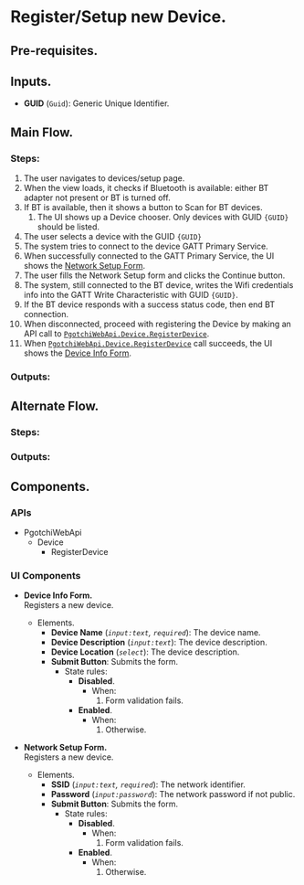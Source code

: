 # Register/Setup new Device.

## Pre-requisites.
## Inputs.
- **GUID** (`Guid`): Generic Unique Identifier.

## Main Flow.

  ### Steps:
  1. The user navigates to devices/setup page.
  1. When the view loads, it checks if Bluetooth is available: either BT adapter not present or BT is turned off.
  1. If BT is available, then it shows a button to Scan for BT devices.
      1. The UI shows up a Device chooser. Only devices with GUID `{GUID}` should be listed.
  1. The user selects a device with the GUID `{GUID}`
  1. The system tries to connect to the device GATT Primary Service.
  1. When successfully connected to the GATT Primary Service, the UI shows the [Network Setup Form](#network-setup-form).
  1. The user fills the Network Setup form and clicks the Continue button.
  1. The system, still connected to the BT device, writes the Wifi credentials info into the GATT Write Characteristic with GUID `{GUID}`.
  1. If the BT device responds with a success status code, then end BT connection.
  1. When disconnected, proceed with registering the Device by making an API call to [`PgotchiWebApi.Device.RegisterDevice`](#apis).
  1. When [`PgotchiWebApi.Device.RegisterDevice`](#apis) call succeeds, the UI shows the [Device Info Form](#device-info-form).

  ### Outputs:

## Alternate Flow.
  ### Steps:
  ### Outputs:

## Components.
  ### APIs
  - PgotchiWebApi
    - Device
      - RegisterDevice

  ### UI Components
  - **Device Info Form.**  \
  Registers a new device.
    - Elements.
      - **Device Name** (*`input:text`, `required`*): The device name.
      - **Device Description** (*`input:text`*): The device description.
      - **Device Location** (*`select`*): The device description.
      - **Submit Button**: Submits the form.
        - State rules:
          - **Disabled**.
            - When:
              1. Form validation fails.
          - **Enabled**.
            - When:
              1. Otherwise.

  - **Network Setup Form.**  \
  Registers a new device.
    - Elements.
      - **SSID** (*`input:text`, `required`*): The network identifier.
      - **Password** (*`input:password`*): The network password if not public.
      - **Submit Button**: Submits the form.
        - State rules:
          - **Disabled**.
            - When:
              1. Form validation fails.
          - **Enabled**.
            - When:
              1. Otherwise.
